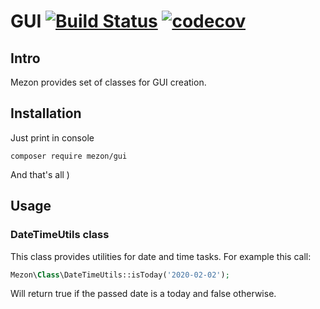 # GUI [![Build Status](https://travis-ci.com/alexdodonov/mezon-gui.svg?branch=master)](https://travis-ci.com/alexdodonov/mezon-gui) [![codecov](https://codecov.io/gh/alexdodonov/mezon-gui/branch/master/graph/badge.svg)](https://codecov.io/gh/alexdodonov/mezon-gui)
## Intro

Mezon provides set of classes for GUI creation.

## Installation

Just print in console

```
composer require mezon/gui
```

And that's all )

## Usage

### DateTimeUtils class

This class provides utilities for date and time tasks. For example this call:

```PHP
Mezon\Class\DateTimeUtils::isToday('2020-02-02');
```

Will return true if the passed date is a today and false otherwise.